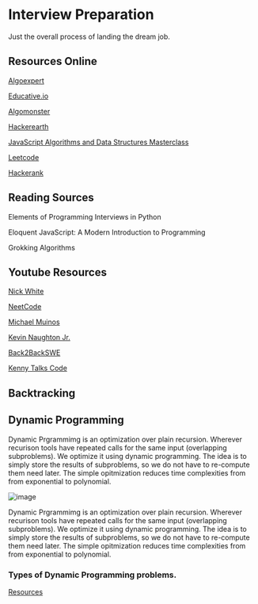# Interview Preparation
Just the overall process of landing the dream job. 
## Resources Online
[Algoexpert](https://www.algoexpert.io/product) 

[Educative.io](https://www.educative.io/)

[Algomonster](https://algo.monster/dashboard)

[Hackerearth](https://www.hackerearth.com/practice/interviews/) 

[JavaScript Algorithms and Data Structures Masterclass](https://www.udemy.com/course/js-algorithms-and-data-structures-masterclass/)

[Leetcode](https://leetcode.com/)

[Hackerank](https://www.hackerrank.com/dashboard)

## Reading Sources 
Elements of Programming Interviews in Python

Eloquent JavaScript: A Modern Introduction to Programming

Grokking Algorithms

## Youtube Resources 
[Nick White](https://www.youtube.com/channel/UC1fLEeYICmo3O9cUsqIi7HA)

[NeetCode](https://www.youtube.com/channel/UC_mYaQAE6-71rjSN6CeCA-g)

[Michael Muinos](https://www.youtube.com/channel/UC6B6UMcP7tdlE6NxkAha3tA)

[Kevin Naughton Jr.](https://www.youtube.com/channel/UCKvwPt6BifPP54yzH99ff1g)

[Back2BackSWE](https://www.youtube.com/channel/UCmJz2DV1a3yfgrR7GqRtUUA)

[Kenny Talks Code](https://www.youtube.com/channel/UChQRyFNgb7lbfzoacC5hk_A)


## Backtracking

## Dynamic Programming
Dynamic Prgrammimg is an optimization over plain recursion. Wherever recurison tools have repeated calls for the same input (overlapping subproblems). We optimize it using dynamic programming. The idea is to simply store the results of subproblems, so we do not have to re-compute them need later. The simple opitmization reduces time complexities from from exponential to polynomial. 

![image](https://user-images.githubusercontent.com/34947061/116868517-e9499300-abdc-11eb-858b-11522851c0a7.png)

Dynamic Prgrammimg is an optimization over plain recursion. Wherever recurison tools have repeated calls for the same input (overlapping subproblems). We optimize it using dynamic programming. The idea is to simply store the results of subproblems, so we do not have to re-compute them need later. The simple opitmization reduces time complexities from from exponential to polynomial. 

### Types of Dynamic Programming problems.

[Resources](https://leetcode.com/discuss/general-discussion/458695/dynamic-programming-patterns)

